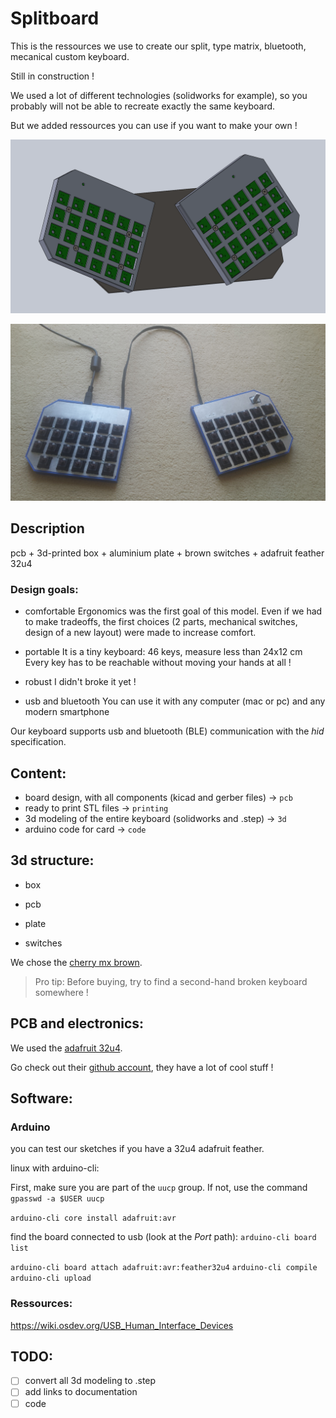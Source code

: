# Splitboard

This is the ressources we use to create our split, type matrix, bluetooth, mecanical custom keyboard.


Still in construction !

We used a lot of different technologies (solidworks for example), so you probably will not be able to recreate exactly the same keyboard.

But we added ressources you can use if you want to make your own !


![3d model](img/3d_1.png)

![result1](img/result1.png)

## Description

pcb + 3d-printed box + aluminium plate + brown switches + adafruit feather 32u4

### Design goals:

- comfortable
	Ergonomics was the first goal of this model.
	Even if we had to make tradeoffs, the first choices (2 parts, mechanical switches, design of a new layout) were made to increase comfort.

- portable
	It is a tiny keyboard: 46 keys, measure less than 24x12 cm
	Every key has to be reachable without moving your hands at all !


- robust
	I didn't broke it yet !
	

- usb and bluetooth
        You can use it with any computer (mac or pc) and any modern smartphone

Our keyboard supports usb and bluetooth (BLE) communication with the *hid* specification.


## Content:

 - board design, with all components (kicad and gerber files) → `pcb`
 - ready to print STL files → `printing`
 - 3d modeling of the entire keyboard (solidworks and .step) → `3d`
 - arduino code for card → `code`


## 3d structure:

- box

- pcb

- plate

- switches

We chose the [cherry mx brown](https://www.cherrymx.de/en/mx-original/mx-brown.html).

> Pro tip: Before buying, try to find a second-hand broken keyboard somewhere !

## PCB and electronics:

We used the [adafruit 32u4](https://learn.adafruit.com/adafruit-feather-32u4-bluefruit-le/overview).

Go check out their [github account](https://github.com/adafruit), they have a lot of cool stuff !



## Software:

### Arduino

you can test our sketches if you have a 32u4 adafruit feather.


linux with arduino-cli:

First, make sure you are part of the `uucp` group.
If not, use the command `gpasswd -a $USER uucp`

`arduino-cli core install adafruit:avr`

find the board connected to usb (look at the *Port* path):
`arduino-cli board list` 

`arduino-cli board attach adafruit:avr:feather32u4`
`arduino-cli compile`
`arduino-cli upload`


### Ressources:
https://wiki.osdev.org/USB_Human_Interface_Devices


## TODO:

- [ ] convert all 3d modeling to .step
- [ ] add links to documentation
- [ ] code
